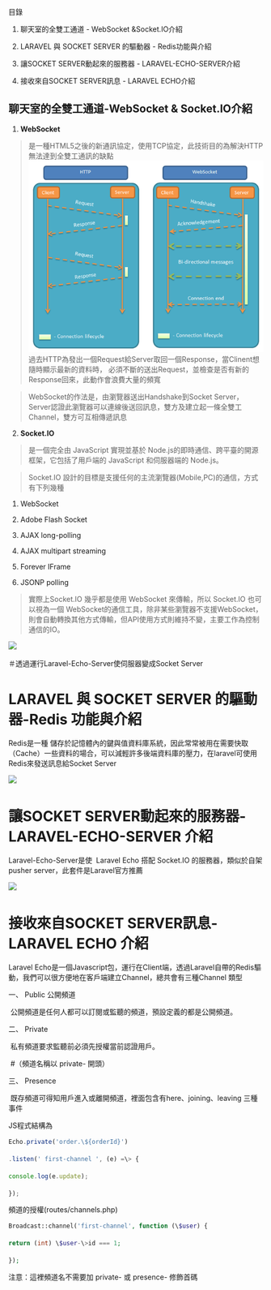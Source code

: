 目錄

1.  聊天室的全雙工通道 - WebSocket &Socket.IO介紹

2.  LARAVEL 與 SOCKET SERVER 的驅動器 - Redis功能與介紹

3.  讓SOCKET SERVER動起來的服務器 - LARAVEL-ECHO-SERVER介紹

4.  接收來自SOCKET SERVER訊息 - LARAVEL ECHO介紹




## 聊天室的全雙工通道-WebSocket & Socket.IO介紹

1.  **WebSocket**

>   是一種HTML5之後的新通訊協定，使用TCP協定，此技術目的為解決HTTP無法達到全雙工通訊的缺點
![](bg2017051502.png)
>   過去HTTP為發出一個Request給Server取回一個Response，當Clinent想隨時顯示最新的資料時，
>   必須不斷的送出Request，並檢查是否有新的Response回來，此動作會浪費大量的頻寬

>   WebSocket的作法是，由瀏覽器送出Handshake到Socket
>   Server，Server認證此瀏覽器可以連線後送回訊息，雙方及建立起一條全雙工Channel，雙方可互相傳遞訊息

2.  **Socket.IO**

>   是一個完全由 JavaScript 實現並基於
>   Node.js的即時通信、跨平臺的開源框架，它包括了用戶端的 JavaScript
>   和伺服器端的 Node.js。

>   Socket.IO 設計的目標是支援任何的主流瀏覽器(Mobile,PC)的通信，方式有下列幾種

1.  WebSocket

2.  Adobe Flash Socket

3.  AJAX long-polling

4.  AJAX multipart streaming

5.  Forever IFrame

6.  JSONP polling

>   實際上Socket.IO 幾乎都是使用 WebSocket 來傳輸，所以 Socket.IO 也可以視為一個
>   WebSocket的通信工具，除非某些瀏覽器不支援WebSocket，則會自動轉換其他方式傳輸，但API使用方式則維持不變，主要工作為控制通信的IO。

![](media/6bf848f9fef88961092f46d01c58c17d.png)

＃透過運行Laravel-Echo-Server使伺服器變成Socket Server



# LARAVEL 與 SOCKET SERVER 的驅動器-Redis 功能與介紹

Redis是一種 儲存於記憶體內的鍵與值資料庫系統，因此常常被用在需要快取（Cache）一些資料的場合，可以減輕許多後端資料庫的壓力，在laravel可使用Redis來發送訊息給Socket
Server 

![](media/01e03ffb880f0ce0eb4c54be79cce0ea.png)



# 讓SOCKET SERVER動起來的服務器-LARAVEL-ECHO-SERVER 介紹



Laravel-Echo-Server是使  Laravel Echo 搭配 Socket.IO 的服務器，類似於自架 pusher
server，此套件是Laravel官方推薦

![](media/135b9cae86562b9b4091a89e45518331.png)



# 接收來自SOCKET SERVER訊息-LARAVEL ECHO 介紹

Laravel Echo是一個Javascript包，運行在Client端，透過Laravel自帶的Redis驅動，我們可以很方便地在客戶端建立Channel，總共會有三種Channel 類型



一、  Public 公開頻道

​	公開頻道是任何人都可以訂閱或監聽的頻道，預設定義的都是公開頻道。

二、 Private

​	私有頻道要求監聽前必須先授權當前認證用戶。

​	#（頻道名稱以 private- 開頭）

三、 Presence

​	既存頻道可得知用戶進入或離開頻道，裡面包含有here、joining、leaving 三種事件



JS程式結構為
```javascript
Echo.private('order.\${orderId}')

.listen(' first-channel ', (e) =\> {

console.log(e.update);

});
```

頻道的授權(routes/channels.php)


```php
Broadcast::channel('first-channel', function (\$user) {

return (int) \$user-\>id === 1;

});  
```
注意：這裡頻道名不需要加 private- 或 presence- 修飾首碼
